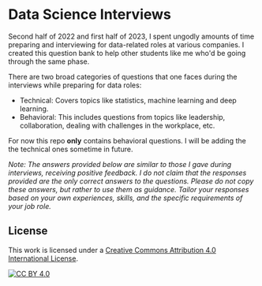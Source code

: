 # Data Science Interviews
Second half of 2022 and first half of 2023, I spent ungodly amounts of time preparing and interviewing for data-related roles at various companies. 
I created this question bank to help other students like me who'd be going through the same phase.

There are two broad categories of questions that one faces during the interviews while preparing for data roles:
* Technical: Covers topics like statistics, machine learning and deep learning.
* Behavioral: This includes questions from topics like leadership, collaboration, dealing with challenges in the workplace, etc. 

For now this repo **only** contains behavioral questions. I will be adding the the technical ones sometime in future.

*Note: The answers provided below are similar to those I gave during interviews, receiving positive feedback. I do not claim that the responses provided are the only correct answers to the questions. Please do not copy these answers, but rather to use them as guidance. Tailor your responses based on your own experiences, skills, and the specific requirements of your job role.*

## License

This work is licensed under a [Creative Commons Attribution 4.0 International License][cc-by].

[![CC BY 4.0][cc-by-image]][cc-by]

[cc-by]: http://creativecommons.org/licenses/by/4.0/
[cc-by-image]: https://i.creativecommons.org/l/by/4.0/88x31.png
